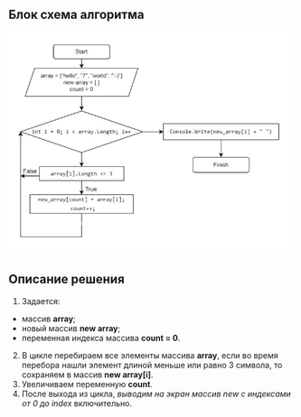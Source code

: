 ## Блок схема алгоритма
![block diagram](block%20diagram.jpg)

## Описание решения
1. Задается:
* массив **array**;
* новый массив **new array**;
* переменная индекса массива **count = 0**.
2. В цикле перебираем все элементы массива **array**,
если во время перебора нашли элемент длиной меньше или равно 3 символа, то сохраняем в массив **new array[i]**.
3. Увеличиваем переменную **count**.
4. После выхода из цикла, *выводим на экран массив new с индексами от 0 до index* включительно.